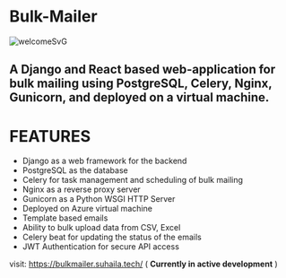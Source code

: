 # Bulk-Mailer

![welcomeSvG](https://github.com/Bulkmailer/.github/assets/97229491/a3f1c9e8-33b7-4321-9659-9342c6352571)

## A Django and React based web-application for bulk mailing using PostgreSQL, Celery, Nginx, Gunicorn, and deployed on a virtual machine.

# FEATURES

- Django as a web framework for the backend
- PostgreSQL as the database
- Celery for task management and scheduling of bulk mailing
- Nginx as a reverse proxy server
- Gunicorn as a Python WSGI HTTP Server
- Deployed on Azure virtual machine
- Template based emails
- Ability to bulk upload data from CSV, Excel
- Celery beat for updating the status of the emails
- JWT Authentication for secure API access

visit: https://bulkmailer.suhaila.tech/  ( **Currently in active development** )
